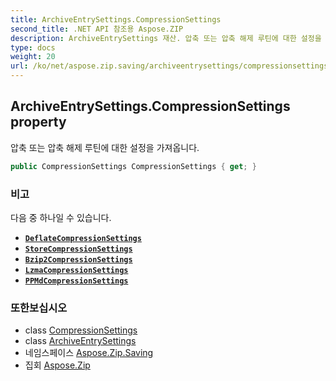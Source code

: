 ```yaml
---
title: ArchiveEntrySettings.CompressionSettings
second_title: .NET API 참조용 Aspose.ZIP
description: ArchiveEntrySettings 재산. 압축 또는 압축 해제 루틴에 대한 설정을 가져옵니다.
type: docs
weight: 20
url: /ko/net/aspose.zip.saving/archiveentrysettings/compressionsettings/
---
```

## ArchiveEntrySettings.CompressionSettings property

압축 또는 압축 해제 루틴에 대한 설정을 가져옵니다.

```csharp
public CompressionSettings CompressionSettings { get; }
```

### 비고

다음 중 하나일 수 있습니다.

* **[`DeflateCompressionSettings`](../../deflatecompressionsettings/)**
* **[`StoreCompressionSettings`](../../storecompressionsettings/)**
* **[`Bzip2CompressionSettings`](../../bzip2compressionsettings/)**
* **[`LzmaCompressionSettings`](../../lzmacompressionsettings/)**
* **[`PPMdCompressionSettings`](../../ppmdcompressionsettings/)**

### 또한보십시오

* class [CompressionSettings](../../compressionsettings/)
* class [ArchiveEntrySettings](../)
* 네임스페이스 [Aspose.Zip.Saving](../../archiveentrysettings/)
* 집회 [Aspose.Zip](../../../)


